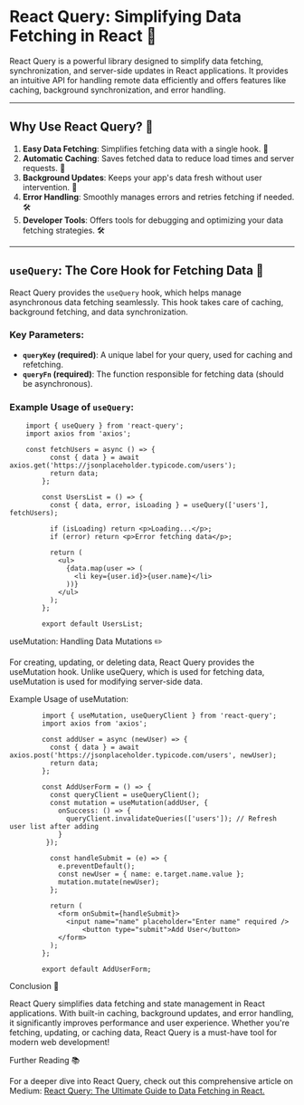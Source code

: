 # React Query: Simplifying Data Fetching in React 🚀

React Query is a powerful library designed to simplify data fetching, synchronization, and server-side updates in React applications. It provides an intuitive API for handling remote data efficiently and offers features like caching, background synchronization, and error handling.

---

## Why Use React Query? 🌟

1. **Easy Data Fetching**: Simplifies fetching data with a single hook. 🎣
2. **Automatic Caching**: Saves fetched data to reduce load times and server requests. 💾
3. **Background Updates**: Keeps your app's data fresh without user intervention. 🔄
4. **Error Handling**: Smoothly manages errors and retries fetching if needed. 🛠️
5. **Developer Tools**: Offers tools for debugging and optimizing your data fetching strategies. 🛠️

---

## `useQuery`: The Core Hook for Fetching Data 🎯

React Query provides the `useQuery` hook, which helps manage asynchronous data fetching seamlessly. This hook takes care of caching, background fetching, and data synchronization.

### Key Parameters:

- **`queryKey` (required)**: A unique label for your query, used for caching and refetching.
- **`queryFn` (required)**: The function responsible for fetching data (should be asynchronous).

### Example Usage of `useQuery`:

        import { useQuery } from 'react-query';
        import axios from 'axios';

        const fetchUsers = async () => {
              const { data } = await axios.get('https://jsonplaceholder.typicode.com/users');
              return data;
            };

            const UsersList = () => {
              const { data, error, isLoading } = useQuery(['users'], fetchUsers);

              if (isLoading) return <p>Loading...</p>;
              if (error) return <p>Error fetching data</p>;

              return (
                <ul>
                  {data.map(user => (
                    <li key={user.id}>{user.name}</li>
                  ))}
                </ul>
              );
            };

            export default UsersList;

useMutation: Handling Data Mutations ✏️

For creating, updating, or deleting data, React Query provides the useMutation hook. Unlike useQuery, which is used for fetching data, useMutation is used for modifying server-side data.

Example Usage of useMutation:

            import { useMutation, useQueryClient } from 'react-query';
            import axios from 'axios';

            const addUser = async (newUser) => {
              const { data } = await axios.post('https://jsonplaceholder.typicode.com/users', newUser);
              return data;
            };

            const AddUserForm = () => {
              const queryClient = useQueryClient();
              const mutation = useMutation(addUser, {
                onSuccess: () => {
                  queryClient.invalidateQueries(['users']); // Refresh user list after adding
                }
             });

              const handleSubmit = (e) => {
                e.preventDefault();
                const newUser = { name: e.target.name.value };
                mutation.mutate(newUser);
              };

              return (
                <form onSubmit={handleSubmit}>
                  <input name="name" placeholder="Enter name" required />
                      <button type="submit">Add User</button>
                </form>
              );
            };

            export default AddUserForm;

Conclusion 🎉

React Query simplifies data fetching and state management in React applications. With built-in caching, background updates, and error handling, it significantly improves performance and user experience. Whether you're fetching, updating, or caching data, React Query is a must-have tool for modern web development!

Further Reading 📚

For a deeper dive into React Query, check out this comprehensive article on Medium: [React Query: The Ultimate Guide to Data Fetching in React.](https://medium.com/@designweb.azadeh/react-query-supercharge-your-react-app-with-react-query-962a38f1cd79)


